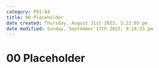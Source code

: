 ```yaml
---
category: P01-84
title: 00 Placeholder
date created: Thursday, August 31st 2023, 2:22:05 pm
date modified: Sunday, September 17th 2023, 9:18:25 pm
---
```


# 00 Placeholder
